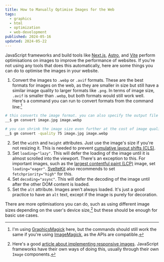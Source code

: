 ```yaml
---
title: How to Manually Optimise Images for the Web
tags:
  - graphics
  - html
  - optimization
  - web-development
published: 2024-05-16
updated: 2024-05-22
---
```


JavaScript frameworks and build tools like [Next.js](https://nextjs.org/), [Astro](https://astro.build/), and [Vite](https://vitejs.dev/) perform optimisations on images to improve the performance of websites. If you're not using any tools that does this automatically, here are some things you can do to optimise the images in your website.

1. Convert the images to `.webp` or `.avif` formats. These are the best formats for images on the web, as they are smaller in size but still have a similar image quality to larger formats like `.png`. In terms of image size, `.avif` is smaller than `.webp`, but both formats would still work well. Here's a command you can run to convert formats from the command line:[^1]

```bash
# this converts the image format. you can also specify the output file name
__$ gm convert image.jpg image.webp

# you can shrink the image size even further at the cost of image quality
__$ gm convert -quality 75 image.jpg image.webp
```

2. Set the `width` and `height` attributes. Just use the image's size if you're not resizing it. This is needed to prevent [cumulative layout shifts (CLS)](https://web.dev/articles/cls).
3. Set `loading="lazy"`. This will defer the loading of the image until it is almost scrolled into the viewport. There's an exception to this. For important images, such as the [largest contentful paint (LCP)](https://web.dev/articles/lcp) image, set `loading="eager"`. [SvelteKit](https://kit.svelte.dev/docs/images) also recommends to set `fetchpriority="high"` for this.
4. Set `decoding="async"`. This will defer the decoding of the image until after the other DOM content is loaded.
5. Set the `alt` attribute. Images aren't always loaded. It's just a good practice to have an `alt` text, except if the image is purely for decoration.

There are more optimisations you can do, such as using different image sizes depending on the user's device size,[^2] but these should be enough for basic use cases.

[^1]: I'm using [GraphicsMagick](http://www.graphicsmagick.org/) here, but the commands should still work the same if you're using [ImageMagick](https://imagemagick.org), as the APIs are compatible.
[^2]: Here's a good [article about implementing responsive images](https://developer.mozilla.org/en-US/docs/Learn/HTML/Multimedia_and_embedding/Responsive_images). JavaScript frameworks have their own ways of doing this, usually through their own `Image` components.
